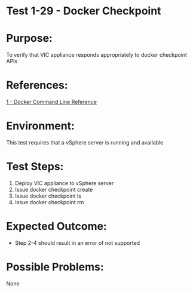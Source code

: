 Test 1-29 - Docker Checkpoint
=======

# Purpose:
To verify that VIC appliance responds appropriately to docker checkpoint APIs

# References:
[1 - Docker Command Line Reference](https://docs.docker.com/engine/reference/commandline/checkpoint/)

# Environment:
This test requires that a vSphere server is running and available

# Test Steps:
1. Deploy VIC appliance to vSphere server
2. Issue docker checkpoint create
3. Issue docker checkpoint ls
4. Issue docker checkpoint rm

# Expected Outcome:
* Step 2-4 should result in an error of not supported

# Possible Problems:
None